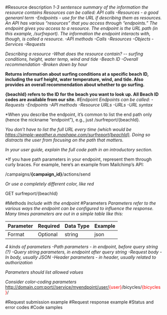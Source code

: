 #Resource description
*1-3 sentensce summary of the information the resource contains*
*Resources can be called: API calls
-Resources - a good generanl term
-Endpoints - use for the URL if describing them as resources. An API has various “resources” that you access through “endpoints.” The endpoint gives you access to a resource. The endpoint is the URL path (in this example, /surfreport). The information the endpoint interacts with, though, is called a resource.
-API methods
-Calls
-Resources
-Objects
-Services
-Requests*

*Describing a resource
-What does the resource contain? -- surfing conditions, height, water temp, wind and tide
-Beach ID
-Overall recommendation
-Broken down by hour*

**Returns information about surfing conditions at a specific beach ID, including the surf height, water temperature, wind, and tide. Also provides an overall recommendation about whether to go surfing.**

**{beachId} refers to the ID for the beach you want to look up. All Beach ID codes are available from our site.**
#Endpoint
*Endpoints can be called:
-Requests
-Endpoints
-API methods
-Resource URLs
-URLs
-URL syntax*

*When you describe the endpoint, it’s common to list the end path only (hence the nickname “endpoint”), e.g., just /surfreport/{beachId}.

*You don’t have to list the full URL every time (which would be https://simple-weather.p.mashape.com/surfreport{beachId}. Doing so distracts the user from focusing on the path that matters.*

*In your user guide, explain the full code path in an introductory section.*

*If you have path parameters in your endpoint, represent them through curly braces. For example, here’s an example from Mailchimp’s API:

/campaigns/**{campaign_id}**/actions/send

*Or use a completely different color, like red*

GET surfreport/{beachId}

#Methods
*Include with the endpoint*
#Parameters
*Parameters refer to the various ways the endpoint can be configured to influence the response. Many times parameters are out in a simple table like this:*

| Parameter | Required |Data Type | Example |
| --------- | -------- | --------- | ------- |
| Format | Optional | string | json |

*4 kinds of parameters*
*-Path parameters - in endpoint, before query string (?)
-Query string parameters, in endpoint after query string
-Request body - In body, usually JSON
-Header parameters - in header, usually related to authorization*

*Parameters should list allowed values*

*Consider color-coding parameters*
http://domain.com:port//service/myendpoint/user/<span style="color:red">{user}</span>/bicycles/<span style="color:red">{bicycles}</span>/

#Request submission example
#Request response example
#Status and error codes
#Code samples
